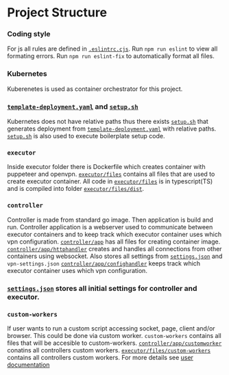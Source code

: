 # Project Structure
### Coding style
For js all rules are defined in [`.eslintrc.cjs`](/executor/files/.eslintrc.cjs).
Run `npm run eslint` to view all formating errors.
Run `npm run eslint-fix` to automatically format all files.

### Kubernetes
Kuberenetes is used as container orchestrator for this project.

### [**`template-deployment.yaml`**](/template-deployment.yaml) and [**`setup.sh`**](/setup.sh)
Kubernetes does not have relative paths thus there exists [`setup.sh`](/setup.sh) that generates deployment from [`template-deployment.yaml`](/template-deployment.yaml) with relative paths.  
[`setup.sh`](/setup.sh) is also used to execute boilerplate setup code.

### **`executor`**
Inside executor folder there is Dockerfile which creates container with puppeteer and openvpn.
[`executor/files`](/executor/files/) contains all files that are used to create executor container. All code in [`executor/files`](/executor/files/) is in typescript(TS) and is compiled into folder [`executor/files/dist`](/executor/files/dist). 
### **`controller`**
Controller is made from standard go image. Then application is build and run.
Controller application is a webserver used to communicate between executor containers and to keep track which executor container uses which vpn configuration.
[`controller/app`](/controller/app) has all files for creating container image.  
[`controller/app/httphandler`](/controller/app/httphandler/httphandler.go) creates and handles all connections from other containers using websocket. Also stores all settings from [`settings.json`](/settings.json) and `vpn-settings.json`
[`controller/app/confighandler`](/controller/app/confighandler/confighandler.go) keeps track which executor container uses which vpn configuration.
### [**`settings.json`**](/settings.json) stores all initial settings for controller and executor. 

### **`custom-workers`** 
If user wants to run a custom script accessing socket, page, client and/or browser. This could be done via custom worker.
`custom-workers` contains all files that will be accesible to custom-workers.
[`controller/app/customworker`](/controller/app/customworker) conatins all controllers custom workers.
[`executor/files/custom-workers`](/executor/files/custom-workers) contains all controllers custom workers.
For more details see [user documentation](/docs/USER_DOCS.md#custom-workers)